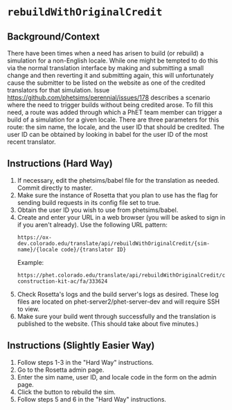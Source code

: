# `rebuildWithOriginalCredit`

## Background/Context

There have been times when a need has arisen to build (or rebuild) a simulation for a non-English locale. While one
might be tempted to do this via the normal translation interface by making and submitting a small change and then
reverting it and submitting again, this will unfortunately cause the submitter to be listed on the website as one of the
credited translators for that simulation. Issue https://github.com/phetsims/perennial/issues/178 describes a scenario
where the need to trigger builds without being credited arose. To fill this need, a route was added through which a PhET
team member can trigger a build of a simulation for a given locale. There are three parameters for this route: the sim
name, the locale, and the user ID that should be credited. The user ID can be obtained by looking in babel for the user
ID of the most recent translator.

## Instructions (Hard Way)

1. If necessary, edit the phetsims/babel file for the translation as needed. Commit directly to master.
2. Make sure the instance of Rosetta that you plan to use has the flag for sending build requests in its config file
   set to true.
3. Obtain the user ID you wish to use from phetsims/babel.
4. Create and enter your URL in a web browser (you will be asked to sign in if you aren't already). Use the following
   URL pattern:
   ```
   https://ox-dev.colorado.edu/translate/api/rebuildWithOriginalCredit/{sim-name}/{locale code}/{translator ID}
   ```
   Example: 
   ```
   https://phet.colorado.edu/translate/api/rebuildWithOriginalCredit/circuit-construction-kit-ac/fa/333624
   ```
5. Check Rosetta's logs and the build server's logs as desired. These log files are located on 
   phet-server2/phet-server-dev and will require SSH to view.
6. Make sure your build went through successfully and the translation is published to the website. (This should take
   about five minutes.)

## Instructions (Slightly Easier Way)

1. Follow steps 1-3 in the "Hard Way" instructions.
2. Go to the Rosetta admin page.
3. Enter the sim name, user ID, and locale code in the form on the admin page.
4. Click the button to rebuild the sim.
5. Follow steps 5 and 6 in the "Hard Way" instructions.